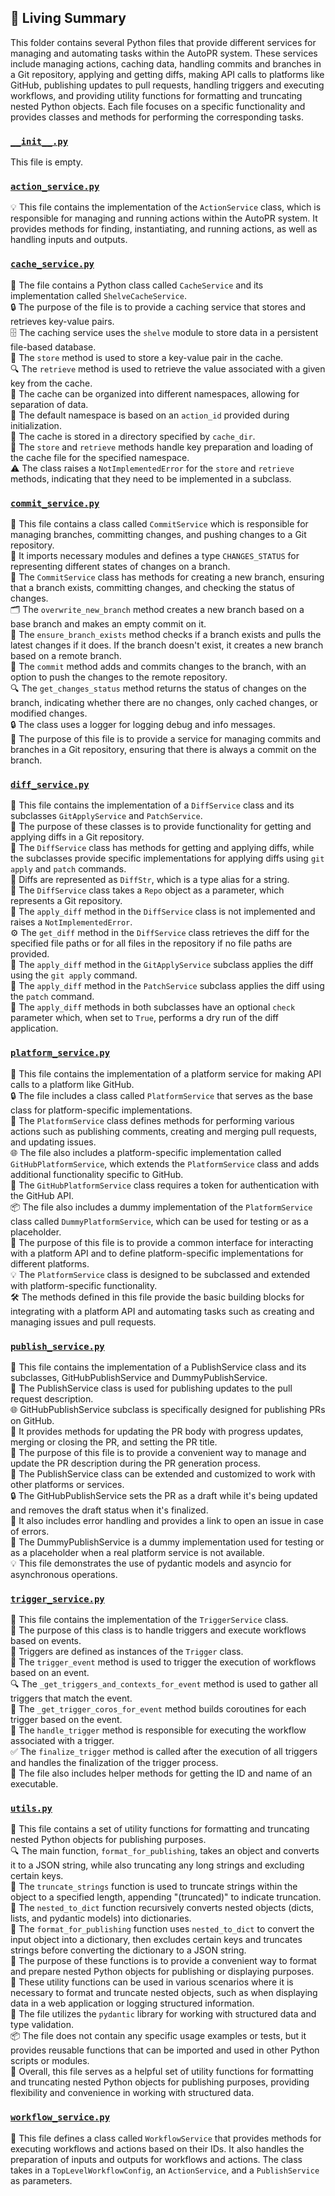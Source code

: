 

<!-- Living README Summary -->
## 🌳 Living Summary

This folder contains several Python files that provide different services for managing and automating tasks within the AutoPR system. These services include managing actions, caching data, handling commits and branches in a Git repository, applying and getting diffs, making API calls to platforms like GitHub, publishing updates to pull requests, handling triggers and executing workflows, and providing utility functions for formatting and truncating nested Python objects. Each file focuses on a specific functionality and provides classes and methods for performing the corresponding tasks.


### [`__init__.py`](https://github.com/raphael-francis/AutoPR-internal/blob/c479ccb445eededecd497d0d91bc86a1df0f2300/./autopr/services/__init__.py)

This file is empty.  


### [`action_service.py`](https://github.com/raphael-francis/AutoPR-internal/blob/c479ccb445eededecd497d0d91bc86a1df0f2300/./autopr/services/action_service.py)

💡 This file contains the implementation of the `ActionService` class, which is responsible for managing and running actions within the AutoPR system. It provides methods for finding, instantiating, and running actions, as well as handling inputs and outputs.  


### [`cache_service.py`](https://github.com/raphael-francis/AutoPR-internal/blob/c479ccb445eededecd497d0d91bc86a1df0f2300/./autopr/services/cache_service.py)

📁 The file contains a Python class called `CacheService` and its implementation called `ShelveCacheService`.  
🔒 The purpose of the file is to provide a caching service that stores and retrieves key-value pairs.  
🗄️ The caching service uses the `shelve` module to store data in a persistent file-based database.  
🔑 The `store` method is used to store a key-value pair in the cache.  
🔍 The `retrieve` method is used to retrieve the value associated with a given key from the cache.  
📂 The cache can be organized into different namespaces, allowing for separation of data.  
📁 The default namespace is based on an `action_id` provided during initialization.  
📂 The cache is stored in a directory specified by `cache_dir`.  
🔑 The `store` and `retrieve` methods handle key preparation and loading of the cache file for the specified namespace.  
⚠️ The class raises a `NotImplementedError` for the `store` and `retrieve` methods, indicating that they need to be implemented in a subclass.  


### [`commit_service.py`](https://github.com/raphael-francis/AutoPR-internal/blob/c479ccb445eededecd497d0d91bc86a1df0f2300/./autopr/services/commit_service.py)

📝 This file contains a class called `CommitService` which is responsible for managing branches, committing changes, and pushing changes to a Git repository.  
📁 It imports necessary modules and defines a type `CHANGES_STATUS` for representing different states of changes on a branch.  
🔧 The `CommitService` class has methods for creating a new branch, ensuring that a branch exists, committing changes, and checking the status of changes.  
🗂️ The `overwrite_new_branch` method creates a new branch based on a base branch and makes an empty commit on it.  
🔄 The `ensure_branch_exists` method checks if a branch exists and pulls the latest changes if it does. If the branch doesn't exist, it creates a new branch based on a remote branch.  
💾 The `commit` method adds and commits changes to the branch, with an option to push the changes to the remote repository.  
🔍 The `get_changes_status` method returns the status of changes on the branch, indicating whether there are no changes, only cached changes, or modified changes.  
🔒 The class uses a logger for logging debug and info messages.  
📝 The purpose of this file is to provide a service for managing commits and branches in a Git repository, ensuring that there is always a commit on the branch.  


### [`diff_service.py`](https://github.com/raphael-francis/AutoPR-internal/blob/c479ccb445eededecd497d0d91bc86a1df0f2300/./autopr/services/diff_service.py)

📄 This file contains the implementation of a `DiffService` class and its subclasses `GitApplyService` and `PatchService`.    
🔀 The purpose of these classes is to provide functionality for getting and applying diffs in a Git repository.    
🔧 The `DiffService` class has methods for getting and applying diffs, while the subclasses provide specific implementations for applying diffs using `git apply` and `patch` commands.    
📝 Diffs are represented as `DiffStr`, which is a type alias for a string.    
📁 The `DiffService` class takes a `Repo` object as a parameter, which represents a Git repository.    
📝 The `apply_diff` method in the `DiffService` class is not implemented and raises a `NotImplementedError`.    
⚙️ The `get_diff` method in the `DiffService` class retrieves the diff for the specified file paths or for all files in the repository if no file paths are provided.    
📝 The `apply_diff` method in the `GitApplyService` subclass applies the diff using the `git apply` command.    
📝 The `apply_diff` method in the `PatchService` subclass applies the diff using the `patch` command.    
🔧 The `apply_diff` methods in both subclasses have an optional `check` parameter which, when set to `True`, performs a dry run of the diff application.  


### [`platform_service.py`](https://github.com/raphael-francis/AutoPR-internal/blob/c479ccb445eededecd497d0d91bc86a1df0f2300/./autopr/services/platform_service.py)

📜 This file contains the implementation of a platform service for making API calls to a platform like GitHub.  
🔒 The file includes a class called `PlatformService` that serves as the base class for platform-specific implementations.  
📝 The `PlatformService` class defines methods for performing various actions such as publishing comments, creating and merging pull requests, and updating issues.  
🌐 The file also includes a platform-specific implementation called `GitHubPlatformService`, which extends the `PlatformService` class and adds additional functionality specific to GitHub.  
🔑 The `GitHubPlatformService` class requires a token for authentication with the GitHub API.  
📦 The file also includes a dummy implementation of the `PlatformService` class called `DummyPlatformService`, which can be used for testing or as a placeholder.  
🚀 The purpose of this file is to provide a common interface for interacting with a platform API and to define platform-specific implementations for different platforms.  
💡 The `PlatformService` class is designed to be subclassed and extended with platform-specific functionality.  
🛠️ The methods defined in this file provide the basic building blocks for integrating with a platform API and automating tasks such as creating and managing issues and pull requests.  


### [`publish_service.py`](https://github.com/raphael-francis/AutoPR-internal/blob/c479ccb445eededecd497d0d91bc86a1df0f2300/./autopr/services/publish_service.py)

📄 This file contains the implementation of a PublishService class and its subclasses, GitHubPublishService and DummyPublishService.  
🔧 The PublishService class is used for publishing updates to the pull request description.  
🌐 GitHubPublishService subclass is specifically designed for publishing PRs on GitHub.  
🔄 It provides methods for updating the PR body with progress updates, merging or closing the PR, and setting the PR title.  
🎯 The purpose of this file is to provide a convenient way to manage and update the PR description during the PR generation process.  
🚀 The PublishService class can be extended and customized to work with other platforms or services.  
🔒 The GitHubPublishService sets the PR as a draft while it's being updated and removes the draft status when it's finalized.  
🐛 It also includes error handling and provides a link to open an issue in case of errors.  
📝 The DummyPublishService is a dummy implementation used for testing or as a placeholder when a real platform service is not available.  
💡 This file demonstrates the use of pydantic models and asyncio for asynchronous operations.  


### [`trigger_service.py`](https://github.com/raphael-francis/AutoPR-internal/blob/c479ccb445eededecd497d0d91bc86a1df0f2300/./autopr/services/trigger_service.py)

📝 This file contains the implementation of the `TriggerService` class.   
🔗 The purpose of this class is to handle triggers and execute workflows based on events.   
🔄 Triggers are defined as instances of the `Trigger` class.   
🚀 The `trigger_event` method is used to trigger the execution of workflows based on an event.   
🔍 The `_get_triggers_and_contexts_for_event` method is used to gather all triggers that match the event.   
🔗 The `_get_trigger_coros_for_event` method builds coroutines for each trigger based on the event.   
🔧 The `handle_trigger` method is responsible for executing the workflow associated with a trigger.   
✅ The `finalize_trigger` method is called after the execution of all triggers and handles the finalization of the trigger process.   
📝 The file also includes helper methods for getting the ID and name of an executable.  


### [`utils.py`](https://github.com/raphael-francis/AutoPR-internal/blob/c479ccb445eededecd497d0d91bc86a1df0f2300/./autopr/services/utils.py)

📄 This file contains a set of utility functions for formatting and truncating nested Python objects for publishing purposes.  
🔍 The main function, `format_for_publishing`, takes an object and converts it to a JSON string, while also truncating any long strings and excluding certain keys.  
🔄 The `truncate_strings` function is used to truncate strings within the object to a specified length, appending "(truncated)" to indicate truncation.  
🔀 The `nested_to_dict` function recursively converts nested objects (dicts, lists, and pydantic models) into dictionaries.  
📝 The `format_for_publishing` function uses `nested_to_dict` to convert the input object into a dictionary, then excludes certain keys and truncates strings before converting the dictionary to a JSON string.  
🔑 The purpose of these functions is to provide a convenient way to format and prepare nested Python objects for publishing or displaying purposes.  
🧩 These utility functions can be used in various scenarios where it is necessary to format and truncate nested objects, such as when displaying data in a web application or logging structured information.  
📝 The file utilizes the `pydantic` library for working with structured data and type validation.  
📦 The file does not contain any specific usage examples or tests, but it provides reusable functions that can be imported and used in other Python scripts or modules.  
🔎 Overall, this file serves as a helpful set of utility functions for formatting and truncating nested Python objects for publishing purposes, providing flexibility and convenience in working with structured data.  


### [`workflow_service.py`](https://github.com/raphael-francis/AutoPR-internal/blob/c479ccb445eededecd497d0d91bc86a1df0f2300/./autopr/services/workflow_service.py)

📝 This file defines a class called `WorkflowService` that provides methods for executing workflows and actions based on their IDs. It also handles the preparation of inputs and outputs for workflows and actions. The class takes in a `TopLevelWorkflowConfig`, an `ActionService`, and a `PublishService` as parameters.  

<!-- Living README Summary -->